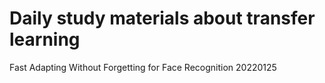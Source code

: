 # Daily study materials about transfer learning
Fast Adapting Without Forgetting for Face Recognition 20220125
